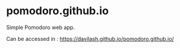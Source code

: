 # pomodoro.github.io
Simple Pomodoro web app.

Can be accessed in : https://davilash.github.io/pomodoro.github.io/
